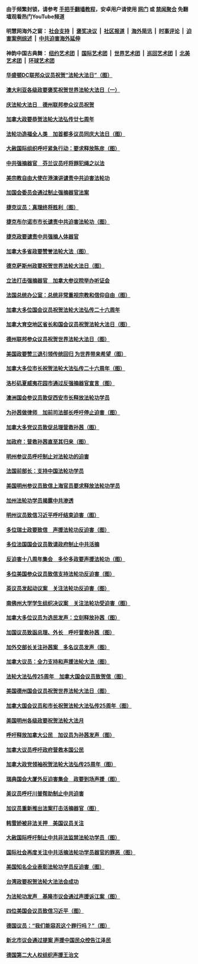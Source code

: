 #### 由于频繁封锁，请参考 [手把手翻墙教程](https://github.com/gfw-breaker/guides/wiki/)，安卓用户请使用 [网门](https://github.com/gfw-breaker/bn-android/blob/master/ogate.md?t=05280636) 或 [禁闻聚合](https://github.com/gfw-breaker/bn-android) 免翻墙观看热门YouTube频道 

#### 明慧网海外之窗：&nbsp;[社会支持](140.md?t=05280636) &nbsp;|&nbsp; [褒奖决议](282.md?t=05280636) &nbsp;|&nbsp; [社区报道](91.md?t=05280636) &nbsp;|&nbsp; [海外简讯](245.md?t=05280636) &nbsp;|&nbsp; [时事评论](251.md?t=05280636) &nbsp;|&nbsp; [迫害案例综述](328.md?t=05280636) &nbsp;|&nbsp; [中共迫害海外延伸](236.md?t=05280636) 

#### 神韵中国古典舞：&nbsp;[纽约艺术团](nf4778.md?t=05280636) &nbsp;|&nbsp; [国际艺术团](nf4780.md?t=05280636) &nbsp;|&nbsp; [世界艺术团](nf5951.md?t=05280636) &nbsp;|&nbsp; [巡回艺术团](nf4779.md?t=05280636) &nbsp;|&nbsp; [北美艺术团](nf1148019.md?t=05280636) &nbsp;|&nbsp; [环球艺术团](nf1299941.md?t=05280636)  

#### [华盛顿DC联邦众议员祝贺“法轮大法日”（图）](../pages/140/387526.md?t=05280636) 

#### [澳大利亚各级政要褒奖祝贺世界法轮大法日（一）](../pages/140/387373.md?t=05280636) 

#### [庆法轮大法日　德州联邦参众议员祝贺](../pages/140/387359.md?t=05280636) 

#### [加拿大政要恭贺法轮大法弘传廿七周年](../pages/140/387296.md?t=05280636) 

#### [法轮功造福全人类　加首都多议员同庆大法日（图）](../pages/140/386620.md?t=05280636) 

#### [大赦国际组织呼吁紧急行动：要求释放陈彦（图）](../pages/140/385842.md?t=05280636) 

#### [中共强摘器官　芬兰议员吁将罪犯绳之以法](../pages/140/384647.md?t=05280636) 

#### [美宗教自由大使在港演讲谴责中共迫害法轮功](../pages/140/383666.md?t=05280636) 

#### [加国会委员会通过制止强摘器官法案](../pages/140/383384.md?t=05280636) 

#### [捷克议员：真理终将胜利（图）](../pages/140/375164.md?t=05280636) 

#### [捷克布尔诺市市长谴责中共迫害法轮功（图）](../pages/140/372488.md?t=05280636) 

#### [捷克政要谴责中共强摘人体器官](../pages/140/372064.md?t=05280636) 

#### [加拿大多省政要赞誉法轮大法（图）](../pages/140/368182.md?t=05280636) 

#### [德克萨斯州政要祝贺世界法轮大法日（图）](../pages/140/368168.md?t=05280636) 

#### [立法打击强摘器官　加拿大参议院举办听证会](../pages/140/368073.md?t=05280636) 

#### [法国总统办公室：总统非常重视宗教和信仰自由（图）](../pages/140/366732.md?t=05280636) 

#### [加拿大多位国会议员祝贺法轮大法弘传二十六周年](../pages/140/366197.md?t=05280636) 

#### [加拿大育空地区省长和国会议员祝贺法轮大法日（图）](../pages/140/366153.md?t=05280636) 

#### [德州联邦参众议员祝贺世界法轮大法日（图）](../pages/140/366155.md?t=05280636) 

#### [美国政要赞三退引领传统回归  为世界带来希望（图）](../pages/140/366061.md?t=05280636) 

#### [加拿大多位市长祝贺法轮大法弘传二十六周年（图）](../pages/140/365662.md?t=05280636) 

#### [洛杉矶夏威夷花园市通过反强摘器官宣言（图）](../pages/140/363015.md?t=05280636) 

#### [澳洲国会参议员敦促西安市长释放法轮功学员](../pages/140/359317.md?t=05280636) 

#### [为孙茜做律师　加前司法部长呼吁停止迫害（图）](../pages/140/357409.md?t=05280636) 

#### [加拿大多党议员敦促总理营救孙茜（图）](../pages/140/356609.md?t=05280636) 

#### [加政府：营救孙茜直至其归来（图）](../pages/140/356085.md?t=05280636) 

#### [明州参议员呼吁制止对法轮功的迫害](../pages/140/355782.md?t=05280636) 

#### [法国前部长：支持中国法轮功学员](../pages/140/355533.md?t=05280636) 

#### [美国明州参议员致信上海官员要求释放法轮功学员](../pages/140/353946.md?t=05280636) 

#### [加州法轮功学员揭露中共渗透](../pages/140/353810.md?t=05280636) 

#### [明州议员致信习近平呼吁结束迫害（图）](../pages/140/352022.md?t=05280636) 

#### [多位瑞士政要致信　声援法轮功反迫害（图）](../pages/140/351582.md?t=05280636) 

#### [多位法国国会议员敦请政府制止中共活摘](../pages/140/351586.md?t=05280636) 

#### [反迫害十八周年集会　多伦多政要声援法轮功（图）](../pages/140/351530.md?t=05280636) 

#### [多位美国参众议员致信支持法轮功反迫害（图）](../pages/140/351535.md?t=05280636) 

#### [英议员发起动议案　关注法轮功反迫害（图）](../pages/140/351176.md?t=05280636) 

#### [南佛州大学学生组织决议案　关注法轮功受迫害（图）](../pages/140/350856.md?t=05280636) 

#### [加拿大多位议员为选民发声：立刻释放孙茜（图）](../pages/140/350197.md?t=05280636) 

#### [加国议员致函总理、外长　呼吁营救孙茜（图）](../pages/140/349940.md?t=05280636) 

#### [加外交部长关注孙茜案　多名议员发声（图）](../pages/140/348619.md?t=05280636) 

#### [加拿大议员：全力支持和声援法轮大法（图）](../pages/140/348617.md?t=05280636) 

#### [法轮大法弘传25周年　加拿大国会议员致贺信（图）](../pages/140/348526.md?t=05280636) 

#### [美国德州国会议员祝贺世界法轮大法日（图）](../pages/140/348211.md?t=05280636) 

#### [加拿大国会议员和市长祝贺法轮大法弘传25周年（图）](../pages/140/347896.md?t=05280636) 

#### [美国明州各级政要祝贺法轮大法月](../pages/140/347662.md?t=05280636) 

#### [呼吁释放加拿大公民　加议员为孙茜发声（图）](../pages/140/347645.md?t=05280636) 

#### [加拿大议员呼吁政府营救本国公民](../pages/140/346803.md?t=05280636) 

#### [加拿大政党领袖祝贺法轮大法弘传25周年（图）](../pages/140/346798.md?t=05280636) 

#### [瑞典国会大厦外反迫害集会　政要到场声援（图）](../pages/140/346802.md?t=05280636) 

#### [美议员呼吁川普帮助制止中共迫害](../pages/140/345583.md?t=05280636) 

#### [加议员重新推出法案打击活摘器官（图）](../pages/140/345324.md?t=05280636) 

#### [韩雪娇被非法关押　美国议员关注](../pages/140/344391.md?t=05280636) 

#### [大赦国际呼吁制止中共非法监禁法轮功学员（图）](../pages/140/343541.md?t=05280636) 

#### [国际社会再度关注中共活摘法轮功学员器官的罪恶（图）](../pages/140/343083.md?t=05280636) 

#### [美国知名企业表彰法轮功学员反迫害（图）](../pages/140/339658.md?t=05280636) 

#### [台湾政要祝贺法轮大法法会成功](../pages/140/338527.md?t=05280636) 

#### [为法轮功发声　基隆市议会通过声援诉江案（图）](../pages/140/338465.md?t=05280636) 

#### [四位美国会议员致信习近平（图）](../pages/140/337263.md?t=05280636) 

#### [德国议员：“我们能容忍这个罪行吗？”（图）](../pages/140/337008.md?t=05280636) 

#### [新北市议会通过提案 声援中国民众控告江泽民](../pages/140/336623.md?t=05280636) 

#### [德国第二大人权组织声援王治文](../pages/140/333590.md?t=05280636) 

